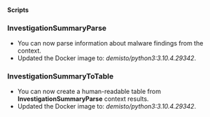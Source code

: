 #### Scripts

### **InvestigationSummaryParse**
  - You can now parse information about malware findings from the context.
  - Updated the Docker image to: *demisto/python3:3.10.4.29342*.

### **InvestigationSummaryToTable**
- You can now create a human-readable table from **InvestigationSummaryParse** context results.
- Updated the Docker image to: *demisto/python3:3.10.4.29342*.


